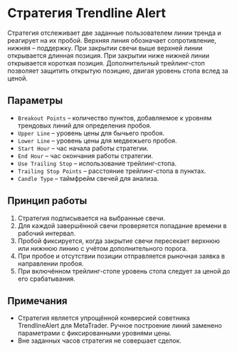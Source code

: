 # Стратегия Trendline Alert

Стратегия отслеживает две заданные пользователем линии тренда и реагирует на их пробой. Верхняя линия обозначает сопротивление, нижняя – поддержку. При закрытии свечи выше верхней линии открывается длинная позиция. При закрытии ниже нижней линии открывается короткая позиция. Дополнительный трейлинг-стоп позволяет защитить открытую позицию, двигая уровень стопа вслед за ценой.

## Параметры

- `Breakout Points` – количество пунктов, добавляемое к уровням трендовых линий для определения пробоя.
- `Upper Line` – уровень цены для бычьего пробоя.
- `Lower Line` – уровень цены для медвежьего пробоя.
- `Start Hour` – час начала работы стратегии.
- `End Hour` – час окончания работы стратегии.
- `Use Trailing Stop` – использование трейлинг-стопа.
- `Trailing Stop Points` – расстояние трейлинг-стопа в пунктах.
- `Candle Type` – таймфрейм свечей для анализа.

## Принцип работы

1. Стратегия подписывается на выбранные свечи.
2. Для каждой завершённой свечи проверяется попадание времени в рабочий интервал.
3. Пробой фиксируется, когда закрытие свечи пересекает верхнюю или нижнюю линию с учётом дополнительного порога.
4. При пробое и отсутствии позиции отправляется рыночная заявка в направлении пробоя.
5. При включённом трейлинг-стопе уровень стопа следует за ценой до его срабатывания.

## Примечания

- Стратегия является упрощённой конверсией советника TrendlineAlert для MetaTrader. Ручное построение линий заменено параметрами с фиксированными уровнями цены.
- Вне заданных часов стратегия не совершает сделок.
